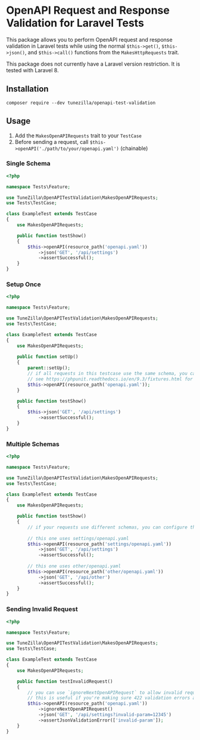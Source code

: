 # OpenAPI Request and Response Validation for Laravel Tests

This package allows you to perform OpenAPI request and response validation in Laravel tests while using
the normal `$this->get()`, `$this->json()`, and `$this->call()` functions from the `MakesHttpRequests` trait.

This package does not currently have a Laravel version restriction. It is tested with Laravel 8.

## Installation

`composer require --dev tunezilla/openapi-test-validation`

## Usage

1. Add the `MakesOpenAPIRequests` trait to your `TestCase`
2. Before sending a request, call `$this->openAPI('./path/to/your/openapi.yaml')` (chainable)

### Single Schema

```php
<?php

namespace Tests\Feature;

use TuneZilla\OpenAPITestValidation\MakesOpenAPIRequests;
use Tests\TestCase;

class ExampleTest extends TestCase
{
    use MakesOpenAPIRequests;

    public function testShow()
    {
        $this->openAPI(resource_path('openapi.yaml'))
            ->json('GET', '/api/settings')
            ->assertSuccessful();
    }
}
```

### Setup Once

```php
<?php

namespace Tests\Feature;

use TuneZilla\OpenAPITestValidation\MakesOpenAPIRequests;
use Tests\TestCase;

class ExampleTest extends TestCase
{
    use MakesOpenAPIRequests;
    
    public function setUp()
    {
        parent::setUp();
        // if all requests in this testcase use the same schema, you can configure it once in `setUp`
        // see https://phpunit.readthedocs.io/en/9.3/fixtures.html for information about `setUp`
        $this->openAPI(resource_path('openapi.yaml'));
    }

    public function testShow()
    {
        $this->json('GET', '/api/settings')
            ->assertSuccessful();
    }
}
```

### Multiple Schemas

```php
<?php

namespace Tests\Feature;

use TuneZilla\OpenAPITestValidation\MakesOpenAPIRequests;
use Tests\TestCase;

class ExampleTest extends TestCase
{
    use MakesOpenAPIRequests;

    public function testShow()
    {
        // if your requests use different schemas, you can configure them as needed
        
        // this one uses settings/openapi.yaml
        $this->openAPI(resource_path('settings/openapi.yaml'))
            ->json('GET', '/api/settings')
            ->assertSuccessful();
            
        // this one uses other/openapi.yaml
        $this->openAPI(resource_path('other/openapi.yaml'))
            ->json('GET', '/api/other')
            ->assertSuccessful();
    }
}
```

### Sending Invalid Request

```php
<?php

namespace Tests\Feature;

use TuneZilla\OpenAPITestValidation\MakesOpenAPIRequests;
use Tests\TestCase;

class ExampleTest extends TestCase
{
    use MakesOpenAPIRequests;

    public function testInvalidRequest()
    {
        // you can use `ignoreNextOpenAPIRequest` to allow invalid requests to pass through to your backend.
        // this is useful if you're making sure 422 validation errors are thrown:
        $this->openAPI(resource_path('openapi.yaml'))
            ->ignoreNextOpenAPIRequest()
            ->json('GET', '/api/settings?invalid-param=12345')
            ->assertJsonValidationError(['invalid-param']);
    }
}
```